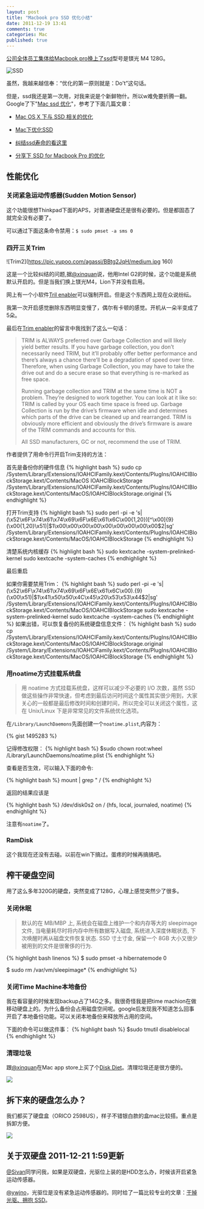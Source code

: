 ```yaml
---
layout: post
title: "Macbook pro SSD 优化小结"
date: 2011-12-19 13:41
comments: true
categories: Mac
published: true
---
```


[公司全体员工集体给Macbook pro换上了ssd](https://www.v2ex.com/t/23709)型号是镁光 M4 128G。

![SSD](https://pic.yupoo.com/agassi/BBudd6Ir/medish.jpg)

虽然，我越来越信奉：“优化的第一原则就是：Do't”这句话。

但是，ssd我还是第一次用，对我来说是个新鲜物什。所以w难免要折腾一翻。Google了下"[Mac ssd 优化](https://www.google.com/search?q=mac%20ssd%20%E4%BC%98%E5%8C%96)"，参考了下面几篇文章：

* [Mac OS X 下与 SSD 相关的优化](https://blog.jjgod.org/2010/04/17/macosx-ssd-tweaks/)

* [Mac下优化SSD](https://davidx.me/2011/09/24/optimize-ssd-on-mac/)

* [纠结ssd寿命的看这里](https://bbs.weiphone.com/read-htm-tid-2499589.html)

* [分享下 SSD for Macbook Pro 的优化](https://hi.baidu.com/omys/blog/item/67fc8a0e3a7d84fd37d1220b.html)

<!-- more -->

## 性能优化

### 关闭紧急运动传感器(Sudden Motion Sensor)

这个功能很想Thinkpad下面的APS，对普通硬盘还是很有必要的。但是都固态了就完全没有必要了。

可以通过下面这条命令禁用：<code>$ sudo pmset -a sms 0</code>

### 四开三关Trim

![Trim2](https://pic.yupoo.com/agassi/BBtg2JqH/medium.jpg 160)

这是一个比较纠结的问题,据[@xinquan](https://weibo.com/xinquan)说，他用Intel G2的时候，这个功能是系统默认开启的。但是当我们换上镁光M4，Lion下并没有启用。

网上有一个小软件[Tril enabler](https://www.groths.org/?p=308)可以强制开启。但是这个东西网上现在众说纷纭。

我第一次开启感觉删除东西明显变慢了，偶尔有卡顿的感觉。开机从一朵半变成了5朵。

最后在[Trim enabler](https://www.groths.org/?p=308)的留言中我找到了这么一句话：

<blockquote>
<p>TRIM is ALWAYS preferred over Garbage Collection and will likely yield better results. If you have garbage collection, you don’t necessarily need TRIM, but it’ll probably offer better performance and there’s always a chance there’ll be a degradation of speed over time. Therefore, when using Garbage Collection, you may have to take the drive out and do a secure erase so that everything is re-marked as free space.
</p>
<p>
Running garbage collection and TRIM at the same time is NOT a problem. They’re designed to work together. You can look at it like so: TRIM is called by your OS each time space is freed up. Garbage Collection is run by the drive’s firmware when idle and determines which parts of the drive can be cleaned up and rearranged. TRIM is obviously more efficient and obviously the drive’s firmware is aware of the TRIM commands and accounts for this.
</p>
<p>All SSD manufacturers, GC or not, recommend the use of TRIM.</p>
</blockquote>


作者提供了用命令行开启Trim支持的方法：

首先是备份你的硬件信息
{% highlight bash %}
sudo cp /System/Library/Extensions/IOAHCIFamily.kext/Contents/PlugIns/IOAHCIBlockStorage.kext/Contents/MacOS IOAHCIBlockStorage /System/Library/Extensions/IOAHCIFamily.kext/Contents/PlugIns/IOAHCIBlockStorage.kext/Contents/MacOS/IOAHCIBlockStorage.original
{% endhighlight %}

打开Trim支持
{% highlight bash %}
sudo perl -pi -e 's|(\x52\x6F\x74\x61\x74\x69\x6F\x6E\x61\x6C\x00{1,20})[^\x00]{9}(\x00{1,20}\x51)|$1\x00\x00\x00\x00\x00\x00\x00\x00\x00$2|sg' /System/Library/Extensions/IOAHCIFamily.kext/Contents/PlugIns/IOAHCIBlockStorage.kext/Contents/MacOS/IOAHCIBlockStorage
{% endhighlight %}

清楚系统内核缓存
{% highlight bash %}
sudo kextcache -system-prelinked-kernel
sudo kextcache -system-caches
{% endhighlight %}


最后重启

如果你需要禁用Trim：
{% highlight bash %}
sudo perl -pi -e 's|(\x52\x6F\x74\x61\x74\x69\x6F\x6E\x61\x6C\x00).{9}(\x00\x51)|$1\x41\x50\x50\x4C\x45\x20\x53\x53\x44$2|sg' /System/Library/Extensions/IOAHCIFamily.kext/Contents/PlugIns/IOAHCIBlockStorage.kext/Contents/MacOS/IOAHCIBlockStorage
sudo kextcache -system-prelinked-kernel
sudo kextcache -system-caches
{% endhighlight %}
如果出错，可以恢复备份的系统硬盘信息文件：
{% highlight bash %}
sudo cp /System/Library/Extensions/IOAHCIFamily.kext/Contents/PlugIns/IOAHCIBlockStorage.kext/Contents/MacOS/IOAHCIBlockStorage.original /System/Library/Extensions/IOAHCIFamily.kext/Contents/PlugIns/IOAHCIBlockStorage.kext/Contents/MacOS/IOAHCIBlockStorage
{% endhighlight %}

### 用noatime方式挂载系统盘
<blockquote>
用 noatime 方式挂载系统盘，这样可以减少不必要的 I/O 次数，虽然 SSD 做这些操作非常快速，但考虑到最后访问时间这个属性其实很少用到，大家关心的一般都是最后修改时间和创建时间，所以完全可以关闭这个属性，这在 Unix/Linux 下是非常常见的文件系统优化选项。
</blockquote>

在```/Library/LaunchDaemons```先面创建一个```noatime.plist```,内容为：

{% gist 1495283 %}

记得修改权限：
{% highlight bash %}
$sudo chown root:wheel /Library/LaunchDaemons/noatime.plist 
{% endhighlight %}

查看是否生效，可以输入下面的命令:

{% highlight bash %}
mount | grep " /
{% endhighlight %}

返回的结果应该是

{% highlight bash %}
/dev/disk0s2 on / (hfs, local, journaled, noatime)
{% endhighlight %}

 注意有```noatime```了。

### RamDisk

这个我现在还没有去碰。以前在win下搞过。蛋疼的时候再搞搞吧。

## 榨干硬盘空间

用了这么多年320G的硬盘，突然变成了128G，心理上感觉突然少了很多。

### 关闭休眠

<blockquote>
默认的在 MB/MBP 上, 系统会在磁盘上维护一个和内存等大的 sleepimage 文件, 当电量耗尽时将内存中所有数据写入磁盘, 系统进入深度休眠状态, 下次唤醒时再从磁盘文件恢复状态. SSD 寸土寸金, 保留一个 8GB 大小又很少被用到的文件是很奢侈的行为.
</blockquote>

{% highlight bash linenos %}
$ sudo pmset -a hibernatemode 0

$ sudo rm /var/vm/sleepimage*
{% endhighlight %}

### 关闭Time Machine本地备份

我在看容量的时候发现backup占了14G之多。我很奇怪我是把time machion在做移动硬盘上的。为什么备份会占用磁盘空间呢。google后发现我不知道怎么回事开启了本地备份功能。可以关闭本地备份来释放所占用的空间。

下面的命令可以做这件事：
{% highlight bash %}
$sudo tmutil disablelocal
{% endhighlight %}

### 清理垃圾

跟[@xinquan](https://weibo.com/xinquan)在Mac app store上买了个[Disk Diet](https://itunes.apple.com/cn/app/disk-diet/id445512770?l=en&mt=12)。清理垃圾还是很方便的。

![](https://pic.yupoo.com/agassi/BBtg3niP/medish.jpg)

## 拆下来的硬盘怎么办？
我们都买了硬盘盒（ORICO 2598US），样子不错银白款的盒mac比较搭。重点是拆卸方便。

![](https://www.orico.com.cn/images/20117122844739.jpg)

## 关于双硬盘 2011-12-21 1:59更新
[@Sivan](https://www.v2ex.com/member/Sivan)同学问我，如果是双硬盘，光驱位上装的是HDD怎么办，时候该开启紧急运动传感器。

[@ywjno](https://www.v2ex.com/member/ywjno)，光驱位是没有紧急运动传感器的。同时给了一篇比较专业的文章：[干掉光驱、拥抱 SSD](https://apple4.us/2011/03/kill-cdrom-embrace-ssd.html)。

